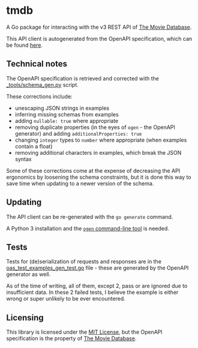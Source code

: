 # tmdb

A Go package for interacting with the v3 REST API of [The Movie Database](https://developer.themoviedb.org/docs).

This API client is autogenerated from the OpenAPI specification, which can be found [here](https://developer.themoviedb.org/openapi).

## Technical notes

The OpenAPI specification is retrieved and corrected with the [_tools/schema_gen.py](./_tools/schema_gen.py) script.

These corrections include:
 - unescaping JSON strings in examples
 - inferring missing schemas from examples
 - adding `nullable: true` where appropriate
 - removing duplicate properties (in the eyes of `ogen` - the OpenAPI generator) and adding `additionalProperties: true`
 - changing `integer` types to `number` where appropriate (when examples contain a float)
 - removing additional characters in examples, which break the JSON syntax

Some of these corrections come at the expense of decreasing the API ergonomics by loosening the schema constraints,
but it is done this way to save time when updating to a newer version of the schema.

## Updating

The API client can be re-generated with the `go generate` command.

A Python 3 installation and the [`ogen` command-line tool](https://ogen.dev/docs/intro#installation) is needed.

## Tests

Tests for (de)serialization of requests and responses are in the [oas_test_examples_gen_test.go](./oas_test_examples_gen_test.go) file - these are generated by the OpenAPI generator as well.

As of the time of writing, all of them, except 2, pass or are ignored due to insufficient data.
In these 2 failed tests, I believe the example is either wrong or super unlikely to be ever encountered.

## Licensing

This library is licensed under the [MIT License](./LICENSE), but the OpenAPI specification is the property of [The Movie Database](https://developer.themoviedb.org/docs).
